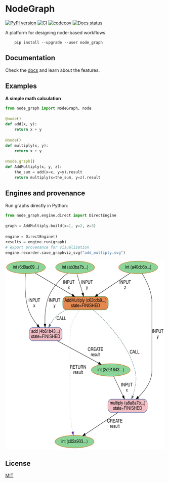 # NodeGraph
[![PyPI version](https://badge.fury.io/py/node-graph.svg)](https://badge.fury.io/py/node-graph)
[![CI](https://github.com/scinode/node-graph/actions/workflows/ci.yaml/badge.svg)](https://github.com/scinode/node-graph/actions/workflows/ci.yaml)
[![codecov](https://codecov.io/gh/scinode/node-graph/branch/main/graph/badge.svg)](https://codecov.io/gh/scinode/node-graph)
[![Docs status](https://readthedocs.org/projects/node-graph/badge)](http://node-graph.readthedocs.io/)



A platform for designing node-based workflows.


```console
    pip install --upgrade --user node_graph
```


## Documentation
Check the [docs](https://node-graph.readthedocs.io/en/latest/) and learn about the features.

## Examples
**A simple math calculation**

```python
from node_graph import NodeGraph, node

@node()
def add(x, y):
    return x + y

@node()
def multiply(x, y):
    return x + y

@node.graph()
def AddMultiply(x, y, z):
    the_sum = add(x=x, y=y).result
    return multiply(x=the_sum, y=z).result

```

## Engines and provenance
Run graphs directly in Python:

```python
from node_graph.engine.direct import DirectEngine

graph = AddMultiply.build(x=1, y=2, z=3)

engine = DirectEngine()
results = engine.run(graph)
# export provenance for visualization
engine.recorder.save_graphviz_svg("add_multiply.svg")
```


</div>

<p align="center">
<img src="docs/source/_static/images/add_multiply.svg" height="600" alt="Provenance Graph Example"/>
</p>

## License
[MIT](http://opensource.org/licenses/MIT)
